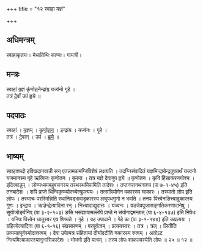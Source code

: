 +++
title = "१२ स्वाहा यज्ञं"

+++
## अधिमन्त्रम्
स्वाहाकृतयः। मेधातिथिः काण्वः। गायत्री।

## मन्त्रः
स्वाहा॑ य॒ज्ञं कृ॑णोत॒नेन्द्रा॑य॒ यज्व॑नो गृ॒हे ।  
तत्र॑ दे॒वाँ उप॑ ह्वये ॥

## पदपाठः
स्वाहा॑ । य॒ज्ञम् । कृ॒णो॒त॒न॒ । इन्द्रा॑य । यज्व॑नः । गृ॒हे ।  
तत्र॑ । दे॒वान् । उप॑ । ह्व॒ये॒ ॥

## भाष्यम्
स्वाहाशब्दो हविष्प्रदानवाची सन् एतन्नामकमग्निविशेषं लक्षयति । तदग्निसंपादितं यज्ञमिन्द्रायेन्द्रतुष्व्यर्थं यज्वनो यजमानस्य गृहे ऋत्विजः कृणोतन । कुरुत । तत्र यज्ञे देवानुप ह्वये ॥ कृणोतन । कृवि हिंसाकरणयोश्च । इदित्त्वान्नुम् । लोण्मध्यमबहुवचनस्य तस्थस्थमिपामिति तादेशः । तप्तनप्तनथनाश्च (पा ७-१-४५) इति तनबादेशः । शपि प्राप्ते धिन्विकृण्व्योरच्चेत्युप्रत्ययः । तत्सन्नियोगेन वकारस्य चाकारः । तस्यातो लोप इति लोपः । तस्याचः परस्मिन्निति स्थानिवद्भावादृकारस्य लघूपधगुणो न भवति । तनपः पित्त्वेनङित्त्वादुकारस्य गुणः । इन्द्राय । ऋज्रेन्द्रेत्यादिना रन् । नित्त्वादाद्युदात्तः । यज्वनः । यङदेवपूजासङ्गतिकरणादानेषु । सुयोजोर्ङ्वनिप् (पा ३-२-१०३) ङसि भसंज्ञायामल्लोपे प्राप्ते न संयोगाद्वमन्तात् (पा ६-४-१३७) इति निषेधः । वनिपः पित्त्वेन धातुस्वर एव शिष्यते । गृहे । ग्रह उपादाने । गेहे कः (पा ३-१-१४४) इति कप्रत्ययः । ग्रहिज्येत्यादिना (पा ६-१-१६) संप्रसारणम् । परपूर्वत्वम् । प्रत्ययस्वरः । तत्र । त्रल् । लितीति प्रत्ययात्पूर्वस्योदात्तत्वम् । देवा उपेत्यत्र संहितायां दीर्घादटीति नकारस्य रुत्वम् । अतोऽट नित्यमित्याकारस्यानुनासिकादेशः । भोभगो इति यत्वम् । तस्य लोपः शाकल्यस्येति लोपः ॥ २५ ॥ १२ ॥